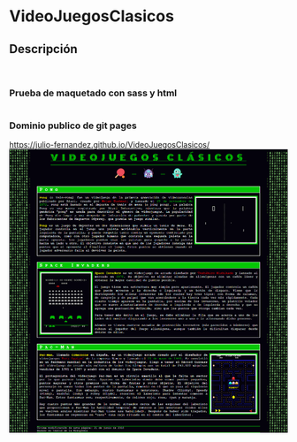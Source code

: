# VideoJuegosClasicos

## Descripci&oacute;n

<br>

### Prueba de maquetado con sass y html

#

### Dominio publico de git pages



https://julio-fernandez.github.io/VideoJuegosClasicos/
<img src="videojuegos-clasicos-con-estilo.png">